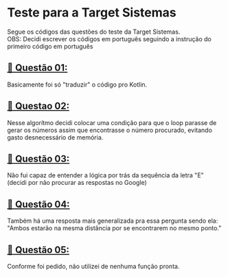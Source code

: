 <h1 align="left">Teste para a Target Sistemas</h1>
Segue os códigos das questões do teste da Target Sistemas.<br>
OBS: Decidi escrever os códigos em português seguindo a instrução do primeiro código em português

<h2 align="left"><a href="https://github.com/daavsnts/teste-target-sistemas/blob/main/src/main/kotlin/questao01.kt">🔗 Questão 01:</a></h2>
Basicamente foi só "traduzir" o código pro Kotlin.

<h2 align="left"><a href="https://github.com/daavsnts/teste-target-sistemas/blob/main/src/main/kotlin/questao02.kt">🔗 Questao 02:</a></h2>
Nesse algorítmo decidi colocar uma condição para que o loop parasse de gerar os números assim que encontrasse o número procurado, evitando gasto desnecessário de memória.

<h2 align="left"><a href="https://github.com/daavsnts/teste-target-sistemas/blob/main/src/main/kotlin/questao03.kt">🔗 Questão 03:</a></h2>
Não fui capaz de entender a lógica por trás da sequência da letra "E" (decidi por não procurar as respostas no Google)

<h2 align="left"><a href="https://github.com/daavsnts/teste-target-sistemas/blob/main/src/main/kotlin/questao04.txt">🔗 Questão 04:</a></h2>
Também há uma resposta mais generalizada pra essa pergunta sendo ela: "Ambos estarão na mesma distância por se encontrarem no mesmo ponto."

<h2 align="left"><a href="https://github.com/daavsnts/teste-target-sistemas/blob/main/src/main/kotlin/questao05.kt">🔗 Questão 05:</a></h2>
Conforme foi pedido, não utilizei de nenhuma função pronta.
